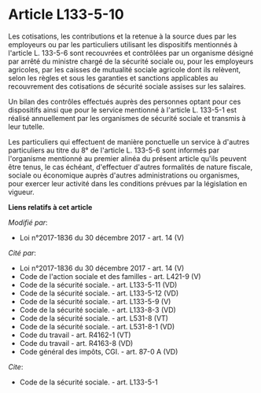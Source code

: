 # Article L133-5-10

Les cotisations, les contributions et la retenue à la source dues par les employeurs ou par les particuliers utilisant les
dispositifs mentionnés à l'article L. 133-5-6 sont recouvrées et contrôlées par un organisme désigné par arrêté du ministre
chargé de la sécurité sociale ou, pour les employeurs agricoles, par les caisses de mutualité sociale agricole dont ils
relèvent, selon les règles et sous les garanties et sanctions applicables au recouvrement des cotisations de sécurité sociale
assises sur les salaires.

Un bilan des contrôles effectués auprès des personnes optant pour ces dispositifs ainsi que pour le service mentionné à
l'article L. 133-5-1 est réalisé annuellement par les organismes de sécurité sociale et transmis à leur tutelle.

Les particuliers qui effectuent de manière ponctuelle un service à d'autres particuliers au titre du 8° de l'article L.
133-5-6 sont informés par l'organisme mentionné au premier alinéa du présent article qu'ils peuvent être tenus, le cas
échéant, d'effectuer d'autres formalités de nature fiscale, sociale ou économique auprès d'autres administrations ou
organismes, pour exercer leur activité dans les conditions prévues par la législation en vigueur.

**Liens relatifs à cet article**

_Modifié par_:

  - Loi n°2017-1836 du 30 décembre 2017 - art. 14 (V)

_Cité par_:

  - Loi n°2017-1836 du 30 décembre 2017 - art. 14 (V)
  - Code de l'action sociale et des familles - art. L421-9 (V)
  - Code de la sécurité sociale. - art. L133-5-11 (VD)
  - Code de la sécurité sociale. - art. L133-5-12 (VD)
  - Code de la sécurité sociale. - art. L133-5-9 (V)
  - Code de la sécurité sociale. - art. L133-8-3 (VD)
  - Code de la sécurité sociale. - art. L531-8 (VT)
  - Code de la sécurité sociale. - art. L531-8-1 (VD)
  - Code du travail - art. R4162-1 (VT)
  - Code du travail - art. R4163-8 (VD)
  - Code général des impôts, CGI. - art. 87-0 A (VD)

_Cite_:

  - Code de la sécurité sociale. - art. L133-5-1

